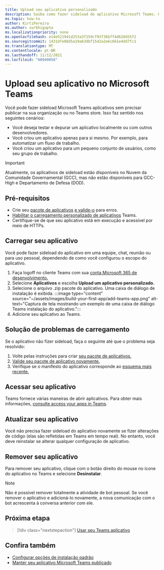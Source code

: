 ```yaml
---
title: Upload seu aplicativo personalizado
description: Saiba como fazer sideload do aplicativo Microsoft Teams. O sideload é comum ao testar e depurar um aplicativo durante o desenvolvimento.
ms.topic: how-to
author: KirtiPereira
ms.author: surbhigupta
ms.localizationpriority: none
ms.openlocfilehash: e14e521941d253a3f259cf93f36bff4d620d55f2
ms.sourcegitcommit: 1431dfe08d5a19a63dbf1542a2e6c661e4dd7fc1
ms.translationtype: MT
ms.contentlocale: pt-BR
ms.lasthandoff: 11/12/2021
ms.locfileid: "60949058"
---
```

# <a name="upload-your-app-in-microsoft-teams"></a>Upload seu aplicativo no Microsoft Teams

Você pode fazer sideload Microsoft Teams aplicativos sem precisar publicar na sua organização ou no Teams store. Isso faz sentido nos seguintes cenários:

* Você deseja testar e depurar um aplicativo localmente ou com outros desenvolvedores.
* Você criou um aplicativo apenas para si mesmo. Por exemplo, para automatizar um fluxo de trabalho.
* Você criou um aplicativo para um pequeno conjunto de usuários, como seu grupo de trabalho.

> [!IMPORTANT]
> Atualmente, os aplicativos de sideload estão disponíveis no Nuvem da Comunidade Governamental (GCC), mas não estão disponíveis para GCC-High e Departamento de Defesa (DOD).

## <a name="prerequisites"></a>Pré-requisitos

* Crie seu [pacote de aplicativos](~/concepts/build-and-test/apps-package.md) [e valide-o](https://dev.teams.microsoft.com/appvalidation.html) para erros.
* [Habilitar o carregamento personalizado de aplicativos](~/concepts/build-and-test/prepare-your-o365-tenant.md#enable-custom-teams-apps-and-turn-on-custom-app-uploading) Teams.
* Certifique-se de que seu aplicativo está em execução e acessível por meio de HTTPs.

## <a name="upload-your-app"></a>Carregar seu aplicativo

Você pode fazer sideload do aplicativo em uma equipe, chat, reunião ou para uso pessoal, dependendo de como você configurou o escopo do aplicativo.

1. Faça logoff no cliente Teams com sua [conta Microsoft 365 de desenvolvimento.](~/build-your-first-app/build-and-run.md#prerequisites)
1. Selecione **Aplicativos** e escolha **Upload um aplicativo personalizado.**
1. Selecione o arquivo .zip pacote do aplicativo. Uma caixa de diálogo de instalação é exibida.
:::image type="content" source="~/assets/images/build-your-first-app/add-teams-app.png" alt-text="Captura de tela mostrando um exemplo de uma caixa de diálogo Teams instalação do aplicativo.":::
1. Adicione seu aplicativo ao Teams.

## <a name="troubleshoot-upload-issues"></a>Solução de problemas de carregamento

Se o aplicativo não fizer sideload, faça o seguinte até que o problema seja resolvido:

1. Volte pelas instruções para criar [seu pacote de aplicativos.](../../concepts/build-and-test/apps-package.md)
1. [Valide seu pacote de aplicativo novamente.](https://dev.teams.microsoft.com/appvalidation.html)
1. Verifique se o manifesto do aplicativo corresponde ao [esquema mais recente.](../../resources/schema/manifest-schema.md)

## <a name="access-your-app"></a>Acessar seu aplicativo

Teams fornece várias maneiras de abrir aplicativos. Para obter mais informações, [consulte access your apps in Teams](https://support.microsoft.com/office/access-your-apps-in-teams-0758cb09-9e85-40e7-a974-51df7734646a).

## <a name="update-your-app"></a>Atualizar seu aplicativo

Você não precisa fazer sideload do aplicativo novamente se fizer alterações de código (elas são refletidas em Teams em tempo real). No entanto, você deve reinstalar se alterar qualquer configuração de aplicativo.

## <a name="remove-your-app"></a>Remover seu aplicativo

Para remover seu aplicativo, clique com o botão direito do mouse no ícone do aplicativo no Teams e selecione **Desinstalar**.

> [!NOTE]
> Não é possível remover totalmente a atividade de bot pessoal. Se você remover o aplicativo e adicioná-lo novamente, a nova comunicação com o bot acrescenta à conversa anterior com ele.

## <a name="next-step"></a>Próxima etapa

> [!div class="nextstepaction"]
> [Usar seu Teams aplicativo](https://support.microsoft.com/office/apps-and-services-cc1fba57-9900-4634-8306-2360a40c665b?ui=en-us&rs=en-us&ad=us)

## <a name="see-also"></a>Confira também

* [Configurar opções de instalação padrão](~/concepts/deploy-and-publish/add-default-install-scope.md)
* [Manter seu aplicativo Microsoft Teams publicado](~/concepts/deploy-and-publish/appsource/post-publish/overview.md)
